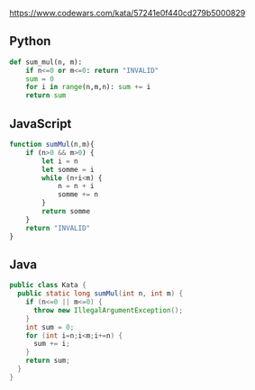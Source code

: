 https://www.codewars.com/kata/57241e0f440cd279b5000829

## Python
```python
def sum_mul(n, m):
    if n<=0 or m<=0: return "INVALID"
    sum = 0
    for i in range(n,m,n): sum += i
    return sum
```

## JavaScript
```js
function sumMul(n,m){
    if (n>0 && m>0) {
        let i = n
        let somme = i
        while (n+i<m) {
            n = n + i
            somme += n
        }
        return somme
    }
    return "INVALID"
}
```

## Java
```java
public class Kata {
  public static long sumMul(int n, int m) {
    if (n<=0 || m<=0) {
      throw new IllegalArgumentException();
    }
    int sum = 0;
    for (int i=n;i<m;i+=n) {
      sum += i;
    }
    return sum;
  }
}
```